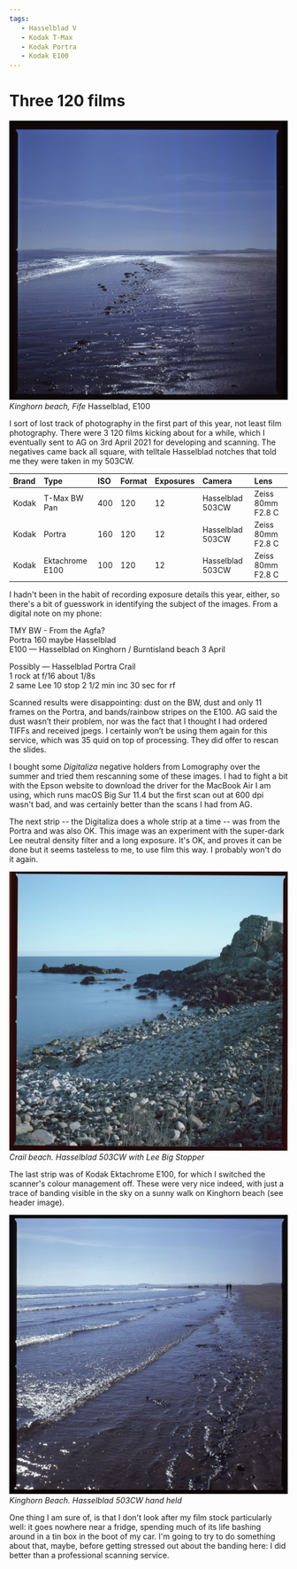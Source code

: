 ```yaml
---
tags:
   - Hasselblad V
   - Kodak T-Max
   - Kodak Portra
   - Kodak E100
---
```

# Three 120 films

![](/img/Kodak-Ektachrome-E100-20210729_20494968-1.jpg)
*Kinghorn beach, Fife* Hasselblad, E100

I sort of lost track of photography in the first part of this year, not least film photography. There were 3 120 films kicking about for a while, which I eventually sent to AG on 3rd April 2021 for developing and scanning. The negatives came back all square, with telltale Hasselblad notches that told me they were taken in my 503CW.

Brand|Type|ISO|Format|Exposures|Camera|Lens
:----|:---|:--|:-----|:--------|:-----|:----
Kodak|T-Max BW Pan|400|120|12|Hasselblad 503CW|Zeiss 80mm F2.8 C
Kodak|Portra|160|120|12|Hasselblad 503CW|Zeiss 80mm F2.8 C
Kodak|Ektachrome E100|100|120|12|Hasselblad 503CW|Zeiss 80mm F2.8 C

I hadn't been in the habit of recording exposure details this year, either, so there's a bit of guesswork in identifying the subject of the images. From a digital note on my phone:

TMY BW - From the Agfa?  
Portra 160 maybe Hasselblad  
E100 — Hasselblad on Kinghorn / Burntisland beach 3 April

Possibly — Hasselblad Portra Crail  
1 rock at f/16 about 1/8s  
2 same Lee 10 stop 2 1/2 min inc 30 sec for rf  

Scanned results were disappointing: dust on the BW, dust and only 11 frames on the Portra, and bands/rainbow stripes on the E100. AG said the dust wasn’t their problem, nor was the fact that I thought I had ordered TIFFs and received jpegs. I certainly won’t be using them again for this service, which was 35 quid on top of processing. They did offer to rescan the slides.

I bought some *Digitaliza* negative holders from Lomography over the summer and tried them rescanning some of these images. I had to fight a bit with the Epson website to download the driver for the MacBook Air I am using, which runs macOS Big Sur 11.4 but the first scan out at 600 dpi wasn't bad, and was certainly better than the scans I had from AG.

The next strip -- the Digitaliza does a whole strip at a time -- was from the Portra and was also OK. This image was an experiment with the super-dark Lee neutral density filter and a long exposure. It's OK, and proves it can be done but it seems tasteless to me, to use film this way. I probably won't do it again.

![](/img/Kodak-Portra-160-20210729_20341321.jpg)
*Crail beach. Hasselblad 503CW with Lee Big Stopper*

The last strip was of Kodak Ektachrome E100, for which I switched the scanner's colour management off. These were very nice indeed, with just a trace of banding visible in the sky on a sunny walk on Kinghorn beach (see header image).

![](/img/Kodak-Ektachrome-E100-20210729_20494968.jpg)
*Kinghorn Beach. Hasselblad 503CW hand held*

One thing I am sure of, is that I don't look after my film stock particularly well: it goes nowhere near a fridge, spending much of its life bashing around in a tin box in the boot of my car. I'm going to try to do something about that, maybe, before getting stressed out about the banding here: I did better than a professional scanning service.
